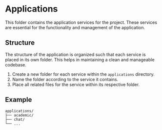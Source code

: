# Applications

This folder contains the application services for the project. These services are essential for the functionality and management of the application.

## Structure

The structure of the application is organized such that each service is placed in its own folder. This helps in maintaining a clean and manageable codebase.

1. Create a new folder for each service within the `applications` directory.
2. Name the folder according to the service it contains.
3. Place all related files for the service within its respective folder.

## Example

```
applications/
├── academic/
├── chat/
└── ...
```
